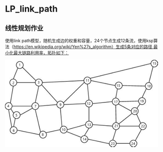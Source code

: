 # LP_link_path
## 线性规划作业
使用link path模型，随机生成边的权重和容量，24个节点生成12条流，使用ksp算法（https://en.wikipedia.org/wiki/Yen%27s_algorithm）生成5条对应的路径,最小化最大链路利用率，拓扑如下：

![topo](./topo.jpg)
